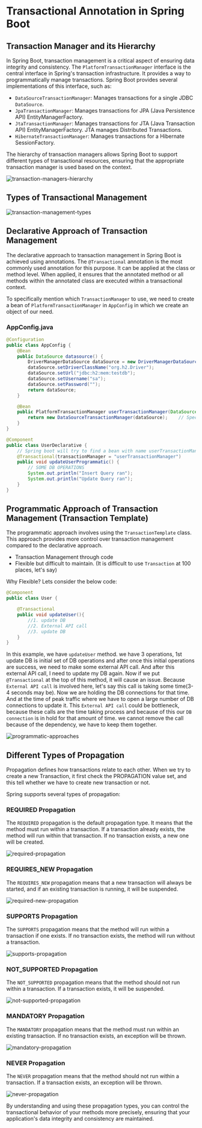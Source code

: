 # Transactional Annotation in Spring Boot

## Transaction Manager and its Hierarchy

In Spring Boot, transaction management is a critical aspect of ensuring data integrity and consistency. The `PlatformTransactionManager` interface is the central interface in Spring's transaction infrastructure. It provides a way to programmatically manage transactions. Spring Boot provides several implementations of this interface, such as:

- `DataSourceTransactionManager`: Manages transactions for a single JDBC `DataSource`.
- `JpaTransactionManager`: Manages transactions for JPA (Java Persistence API) EntityManagerFactory.
- `JtaTransactionManager`: Manages transactions for JTA (Java Transaction API) EntityManagerFactory. JTA manages Distributed Transactions.
- `HibernateTransactionManager`: Manages transactions for a Hibernate SessionFactory.

The hierarchy of transaction managers allows Spring Boot to support different types of transactional resources, ensuring that the appropriate transaction manager is used based on the context.

![transaction-managers-hierarchy](https://github.com/DharaniDJ/spring-boot-daily-learnings/blob/assets/transaction-managers-hierarchy.png)

## Types of Transactional Management

![transaction-management-types](https://github.com/DharaniDJ/spring-boot-daily-learnings/blob/assets/transaction-management-types.png)

## Declarative Approach of Transaction Management

The declarative approach to transaction management in Spring Boot is achieved using annotations. The `@Transactional` annotation is the most commonly used annotation for this purpose. It can be applied at the class or method level. When applied, it ensures that the annotated method or all methods within the annotated class are executed within a transactional context.

To specifically mention which `TransactionManager` to use, we need to create a bean of `PlatformTransactionManager` in `AppConfig` in which we create an object of our need.

### AppConfig.java
```java
@Configuration
public class AppConfig {
    @Bean
    public DataSource datasource() {
        DriverManagerDataSource dataSource = new DriverManagerDataSource();
        dataSource.setDriverClassName("org.h2.Driver");
        dataSource.setUrl("jdbc:h2:mem:testdb");
        dataSource.setUsername("sa");
        dataSource.setPassword("");
        return dataSource;
    }

    @Bean
    public PlatformTransactionManager userTransactionManager(DataSource dataSource){
        return new DataSourceTransactionManager(dataSource);    // Specifically tell by creating a bean of a platform transaction manager and create an object of whatever you have to work with 
    }
}
```

```java
@Component
public class UserDeclarative {
    // Spring boot will try to find a bean with name userTransactionManager
    @Transactional(transactionManager = "userTransactionManager")
    public void updateUserProgrammatic() {
        // SOME DB OPERATIONS
        System.out.println("Insert Query ran");
        System.out.println("Update Query ran");
    }
}
```

## Programmatic Approach of Transaction Management (Transaction Template)

The programmatic approach involves using the `TransactionTemplate` class. This approach provides more control over transaction management compared to the declarative approach.

- Transaction Management through code
- Flexible but difficult to maintain. (It is difficult to use `Transaction` at 100 places, let's say)

Why Flexible? Lets consider the below code:

```java
@Component
public class User {

    @Transactional
    public void updateUser(){
        //1. update DB
        //2. External API call
        //3. update DB
    }
}
```

In this example, we have `updateUser` method. we have 3 operations, 1st update DB is initial set of DB operations and after once this initial operations are success, we need to make some external API call. And after this external API call, I need to update my DB again. Now if we put `@Transactional` at the top of this method, it will cause an issue. Because `External API call` is involved here, let's say this call is taking some time(3-4 seconds may be). Now we are holding the DB connections for that time. And at the time of peak traffic where we have to open a large number of DB connections to update it. This `External API call` could be bottleneck, because these calls are the time taking process and because of this our `DB connection` is in hold for that amount of time. we cannot remove the call because of the dependency, we have to keep them together.

![programmatic-approaches](https://github.com/DharaniDJ/spring-boot-daily-learnings/blob/assets/programmatic-approaches.png)

## Different Types of Propagation

Propagation defines how transactions relate to each other. When we try to create a new Transaction, it first check the PROPAGATION value set, and this tell whether we have to create new transaction or not.

Spring supports several types of propagation:

### REQUIRED Propagation

The `REQUIRED` propagation is the default propagation type. It means that the method must run within a transaction. If a transaction already exists, the method will run within that transaction. If no transaction exists, a new one will be created.

![required-propagation](https://github.com/DharaniDJ/spring-boot-daily-learnings/blob/assets/required-propagation.png)

### REQUIRES_NEW Propagation

The `REQUIRES_NEW` propagation means that a new transaction will always be started, and if an existing transaction is running, it will be suspended.

![required-new-propagation](https://github.com/DharaniDJ/spring-boot-daily-learnings/blob/assets/required-new-propagation.png)

### SUPPORTS Propagation

The `SUPPORTS` propagation means that the method will run within a transaction if one exists. If no transaction exists, the method will run without a transaction.

![supports-propagation](https://github.com/DharaniDJ/spring-boot-daily-learnings/blob/assets/supports-propagation.png)

### NOT_SUPPORTED Propagation

The `NOT_SUPPORTED` propagation means that the method should not run within a transaction. If a transaction exists, it will be suspended.

![not-supported-propagation](https://github.com/DharaniDJ/spring-boot-daily-learnings/blob/assets/not-supported-propagation.png)

### MANDATORY Propagation

The `MANDATORY` propagation means that the method must run within an existing transaction. If no transaction exists, an exception will be thrown.

![mandatory-propagation](https://github.com/DharaniDJ/spring-boot-daily-learnings/blob/assets/mandatory-propagation.png)

### NEVER Propagation

The `NEVER` propagation means that the method should not run within a transaction. If a transaction exists, an exception will be thrown.

![never-propagation](https://github.com/DharaniDJ/spring-boot-daily-learnings/blob/assets/never-propagation.png)

By understanding and using these propagation types, you can control the transactional behavior of your methods more precisely, ensuring that your application's data integrity and consistency are maintained.
```